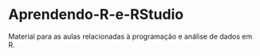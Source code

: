 # Aprendendo-R-e-RStudio
Material para as aulas relacionadas à programação e análise de dados em R.
